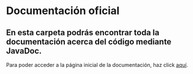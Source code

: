 # Documentación oficial

## En esta carpeta podrás encontrar toda la documentación acerca del código mediante JavaDoc.

Para poder acceder a la página inicial de la documentación, haz click [aquí](https://robertocarrichi.github.io/POO-Proyecto-Final/docs/).